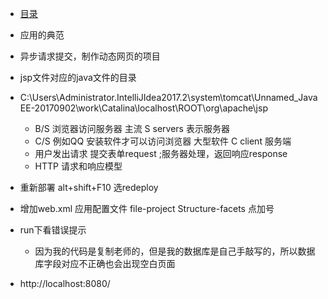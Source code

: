 * [目录](SUMMARY.md)

- 应用的典范
- 异步请求提交，制作动态网页的项目
- jsp文件对应的java文件的目录
- C:\Users\Administrator\.IntelliJIdea2017.2\system\tomcat\Unnamed_JavaEE-20170902\work\Catalina\localhost\ROOT\org\apache\jsp  
  
  - B/S  浏览器访问服务器  主流  S servers 表示服务器
  - C/S  例如QQ 安装软件才可以访问浏览器  大型软件 C client 服务端
  - 用户发出请求 提交表单request ;服务器处理，返回响应response
  - HTTP 请求和响应模型
  
- 重新部署  alt+shift+F10 选redeploy
- 增加web.xml 应用配置文件  file-project Structure-facets  点加号

- run下看错误提示 
    - 因为我的代码是复制老师的，但是我的数据库是自己手敲写的，所以数据库字段对应不正确也会出现空白页面
- http://localhost:8080/
